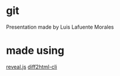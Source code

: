 # git

Presentation made by Luis Lafuente Morales


# made using

[reveal.js](http://lab.hakim.se/reveal-js/)
[diff2html-cli](https://www.npmjs.com/package/diff2html-cli)
